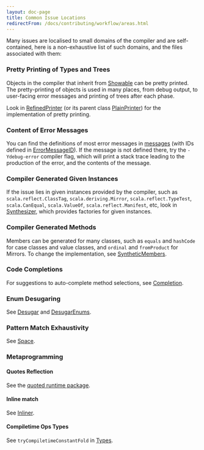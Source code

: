 ```yaml
---
layout: doc-page
title: Common Issue Locations
redirectFrom: /docs/contributing/workflow/areas.html
---
```


Many issues are localised to small domains of the compiler and are self-contained,
here is a non-exhaustive list of such domains, and the files associated with them:

### Pretty Printing of Types and Trees

Objects in the compiler that inherit from [Showable] can be pretty printed.
The pretty-printing of objects is used in many places, from debug output,
to user-facing error messages and printing of trees after each phase.

Look in [RefinedPrinter] (or its parent class [PlainPrinter]) for the implementation of pretty printing.

### Content of Error Messages

You can find the definitions of most error messages in [messages] (with IDs
defined in [ErrorMessageID]). If the message is not defined there, try the
`-Ydebug-error` compiler flag, which will print a stack trace leading to the
production of the error, and the contents of the message.

### Compiler Generated Given Instances

If the issue lies in given instances provided by the compiler, such as `scala.reflect.ClassTag`,
`scala.deriving.Mirror`, `scala.reflect.TypeTest`, `scala.CanEqual`, `scala.ValueOf`,
`scala.reflect.Manifest`, etc, look in [Synthesizer], which provides factories for
given instances.

### Compiler Generated Methods

Members can be generated for many classes, such as `equals` and `hashCode`
for case classes and value classes, and `ordinal` and `fromProduct` for Mirrors.
To change the implementation, see [SyntheticMembers].

### Code Completions
For suggestions to auto-complete method selections, see [Completion].

### Enum Desugaring
See [Desugar] and [DesugarEnums].

### Pattern Match Exhaustivity
See [Space].

### Metaprogramming

#### Quotes Reflection
See the [quoted runtime package][quotes-impl].

#### Inline match
See [Inliner].

#### Compiletime Ops Types
See `tryCompiletimeConstantFold` in [Types].

[Showable]: https://github.com/lampepfl/dotty/blob/master/compiler/src/dotty/tools/dotc/printing/Showable.scala
[PlainPrinter]: https://github.com/lampepfl/dotty/blob/master/compiler/src/dotty/tools/dotc/printing/PlainPrinter.scala
[RefinedPrinter]: https://github.com/lampepfl/dotty/blob/master/compiler/src/dotty/tools/dotc/printing/RefinedPrinter.scala
[ErrorMessageID]: https://github.com/lampepfl/dotty/blob/master/compiler/src/dotty/tools/dotc/reporting/ErrorMessageID.scala
[messages]: https://github.com/lampepfl/dotty/blob/master/compiler/src/dotty/tools/dotc/reporting/messages.scala
[Synthesizer]: https://github.com/lampepfl/dotty/blob/master/compiler/src/dotty/tools/dotc/typer/Synthesizer.scala
[SyntheticMembers]: https://github.com/lampepfl/dotty/blob/master/compiler/src/dotty/tools/dotc/transform/SyntheticMembers.scala
[quotes-impl]: https://github.com/lampepfl/dotty/tree/master/compiler/src/scala/quoted/runtime/impl
[Inliner]: https://github.com/lampepfl/dotty/blob/main/compiler/src/dotty/tools/dotc/inlines/Inliner.scala
[Types]: https://github.com/lampepfl/dotty/tree/master/compiler/src/dotty/tools/dotc/core/Types.scala
[Completion]: https://github.com/lampepfl/dotty/tree/master/compiler/src/dotty/tools/dotc/interactive/Completion.scala
[DesugarEnums]: https://github.com/lampepfl/dotty/blob/master/compiler/src/dotty/tools/dotc/ast/DesugarEnums.scala
[Desugar]: https://github.com/lampepfl/dotty/blob/master/compiler/src/dotty/tools/dotc/ast/Desugar.scala
[Space]: https://github.com/lampepfl/dotty/blob/master/compiler/src/dotty/tools/dotc/transform/patmat/Space.scala
